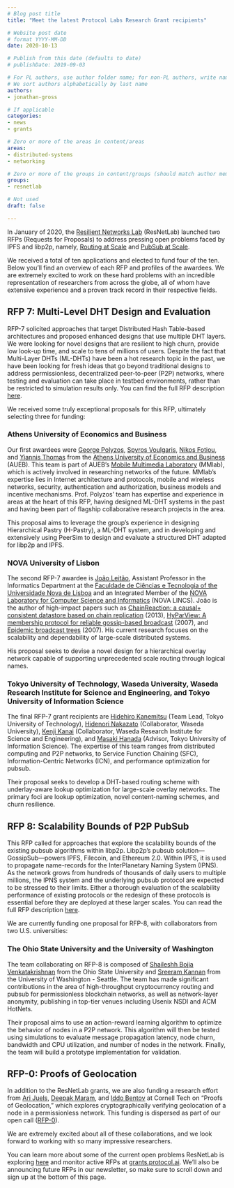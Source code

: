 ```yaml
---
# Blog post title
title: "Meet the latest Protocol Labs Research Grant recipients"

# Website post date
# format YYYY-MM-DD
date: 2020-10-13

# Publish from this date (defaults to date)
# publishDate: 2019-09-03

# For PL authors, use author folder name; for non-PL authors, write name as in paper within ""
# We sort authors alphabetically by last name
authors:
- jonathan-gross

# If applicable
categories:
- news
- grants

# Zero or more of the areas in content/areas
areas:
- distributed-systems
- networking

# Zero or more of the groups in content/groups (should match author membership)
groups:
- resnetlab

# Not used
draft: false

---
```

In January of 2020, the [Resilient Networks Lab](https://research.protocol.ai/groups/resnetlab/) (ResNetLab) 
launched two RFPs (Requests for Proposals) to address pressing open problems faced by IPFS and libp2p, 
namely, [Routing at Scale](https://github.com/libp2p/notes/blob/master/OPEN_PROBLEMS/ROUTING_AT_SCALE.md) 
and [PubSub at Scale](https://github.com/libp2p/notes/blob/master/OPEN_PROBLEMS/PUBSUB_AT_SCALE.md).  

We received a total of ten applications and elected to fund four of the ten. Below you’ll find an overview 
of each RFP and profiles of the awardees. We are extremely excited to work on these hard problems with an 
incredible representation of researchers from across the globe, all of whom have extensive experience and 
a proven track record in their respective fields.

## RFP 7: Multi-Level DHT Design and Evaluation
RFP-7 solicited approaches that target Distributed Hash Table-based architectures and proposed enhanced 
designs that use multiple DHT layers. We were looking for novel designs that are resilient to high churn, 
provide low look-up time, and scale to tens of millions of users. Despite the fact that Multi-Layer DHTs 
(ML-DHTs) have been a hot research topic in the past, we have been looking for fresh ideas that go beyond 
traditional designs to address permissionless, decentralized peer-to-peer (P2P) networks, where testing 
and evaluation can take place in testbed environments, rather than be restricted to simulation results only. 
You can find the full RFP description [here](https://github.com/protocol/research-RFPs/blob/master/RFPs/rfp-7-MLDHT.md).

We received some truly exceptional proposals for this RFP, ultimately selecting three for funding:

### Athens University of Economics and Business
Our first awardees were [George Polyzos](https://www.aueb.gr/en/faculty_page/polyzos-george), 
[Spyros Voulgaris](https://www.aueb.gr/en/faculty_page/voulgaris-spyridon), [Nikos Fotiou](http://pages.cs.aueb.gr/~fotiou/), 
and [Yiannis Thomas](https://scholar.google.com/citations?user=sDumt0QAAAAJ&hl=en&oi=ao) from the 
[Athens University of Economics and Business](https://www.aueb.gr/en) (AUEB). This team is part of AUEB’s 
[Mobile Multimedia Laboratory](https://mm.aueb.gr/) (MMlab), which is actively involved in researching 
networks of the future. MMlab’s expertise lies in Internet architecture and protocols, mobile and wireless 
networks, security, authentication and authorization, business models and incentive mechanisms. Prof. 
Polyzos’ team has expertise and experience in areas at the heart of this RFP, having designed ML-DHT 
systems in the past and having been part of flagship collaborative research projects in the area.

This proposal aims to leverage the group’s experience in designing Hierarchical Pastry (H-Pastry), 
a ML-DHT system, and in developing and extensively using PeerSim to design and evaluate a structured 
DHT adapted for libp2p and IPFS.

### NOVA University of Lisbon
The second RFP-7 awardee is [João Leitão](https://asc.di.fct.unl.pt/~jleitao/), Assistant Professor 
in the Informatics Department at the [Faculdade de Ciências e Tecnologia of the Universidade Nova de 
Lisboa](https://www.fct.unl.pt/en/research/nova-laboratory-computer-science-and-informatics) and an 
Integrated Member of the [NOVA Laboratory for Computer Science and Informatics](https://nova-lincs.di.fct.unl.pt/) (NOVA LINCS). 
João is the author of high-impact papers such as [ChainReaction: a causal+ consistent datastore based on 
chain replication](https://dl.acm.org/doi/10.1145/2465351.2465361) (2013), [HyParView: A membership protocol 
for reliable gossip-based broadcast](https://asc.di.fct.unl.pt/~jleitao/pdf/dsn07-leitao.pdf) (2007), and 
[Epidemic broadcast trees](https://www.gsd.inesc-id.pt/~ler/reports/srds07.pdf) (2007). His current research 
focuses on the scalability and dependability of large-scale distributed systems. 

His proposal seeks to devise a novel design for a hierarchical overlay network capable of supporting 
unprecedented scale routing through logical names.

### Tokyo University of Technology, Waseda University, Waseda Research Institute for Science and Engineering, and Tokyo University of Information Science
The final RFP-7 grant recipients are [Hidehiro Kanemitsu](https://www.teu.ac.jp/grad/english/teacher/cs_spc/index.html?id=45) 
(Team Lead, Tokyo University of Technology), [Hidenori Nakazato](https://waseda.pure.elsevier.com/en/persons/hidenori-nakazato) 
(Collaborator, Waseda University), [Kenji Kanai](https://waseda.pure.elsevier.com/en/persons/kenji-kanai) 
(Collaborator, Waseda Research Institute for Science and Engineering), and [Masaki Hanada](https://www.researchgate.net/profile/Masaki_Hanada2) 
(Advisor, Tokyo University of Information Science). The expertise of this team ranges from distributed computing and P2P networks, 
to Service Function Chaining (SFC), Information-Centric Networks (ICN), and performance optimization for pubsub. 

Their proposal seeks to develop a DHT-based routing scheme with underlay-aware lookup optimization for 
large-scale overlay networks. The primary foci are lookup optimization, novel content-naming schemes, 
and churn resilience. 

## RFP 8: Scalability Bounds of P2P PubSub
This RFP called for approaches that explore the scalability bounds of the existing pubsub algorithms 
within libp2p. Libp2p’s pubsub solution—GossipSub—powers IPFS, Filecoin, and Ethereum 2.0. 
Within IPFS, it is used to propagate name-records for the InterPlanetary Naming System (IPNS). As the 
network grows from hundreds of thousands of daily users to multiple millions, the IPNS system and the 
underlying pubsub protocol are expected to be stressed to their limits. Either a thorough evaluation 
of the scalability performance of existing protocols or the redesign of these protocols is essential 
before they are deployed at these larger scales. You can read the full RFP description 
[here](https://github.com/protocol/research-RFPs/blob/master/RFPs/rfp-8-pubsub.md).

We are currently funding one proposal for RFP-8, with collaborators from two U.S. universities:

### The Ohio State University and the University of Washington
The team collaborating on RFP-8 is composed of 
[Shaileshh Bojja Venkatakrishnan](https://cse.osu.edu/people/bojjavenkatakrishnan.2) 
from the Ohio State University and [Sreeram Kannan](https://people.ece.uw.edu/kannan_sreeram/) from the 
University of Washington - Seattle. The team has made significant contributions in the area of high-throughput 
cryptocurrency routing and pubsub for permissionless blockchain networks, as well as network-layer anonymity, 
publishing in top-tier venues including Usenix NSDI and ACM HotNets.

Their proposal aims to use an action-reward learning algorithm to optimize the behavior of nodes in a P2P network. 
This algorithm will then be tested using simulations to evaluate message propagation latency, node churn, bandwidth 
and CPU utilization, and number of nodes in the network. Finally, the team will build a prototype implementation for 
validation. 

## RFP-0: Proofs of Geolocation
In addition to the ResNetLab grants, we are also funding a research effort from [Ari Juels](https://www.arijuels.com/), 
[Deepak Maram](https://sites.google.com/view/deepak-maram/home), and [Iddo Bentov](https://www.cs.cornell.edu/~iddo/) 
at Cornell Tech on “Proofs of Geolocation,” which explores cryptographically verifying geolocation of a node in a 
permissionless network. This funding is dispersed as part of our open call ([RFP-0](https://grants.protocol.ai/prog/rfp-0/)). 

We are extremely excited about all of these collaborations, and we look forward to working with so many impressive researchers.

You can learn more about some of the current open problems ResNetLab is exploring 
[here](https://github.com/protocol/ResNetLab/tree/master/OPEN_PROBLEMS) and monitor active RFPs at 
[grants.protocol.ai](http://grants.protocol.ai). We’ll also be announcing future RFPs in our newsletter, 
so make sure to scroll down and sign up at the bottom of this page. 
